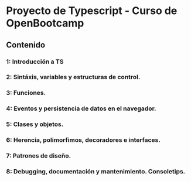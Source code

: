 # Proyecto de Typescript - Curso de OpenBootcamp

## Contenido

### 1: Introducción a TS
### 2: Sintáxis, variables y estructuras de control.
### 3: Funciones.
### 4: Eventos y persistencia de datos en el navegador.
### 5: Clases y objetos.
### 6: Herencia, polimorfimos, decoradores e interfaces.
### 7: Patrones de diseño.
### 8: Debugging, documentación y mantenimiento. Consoletips.
